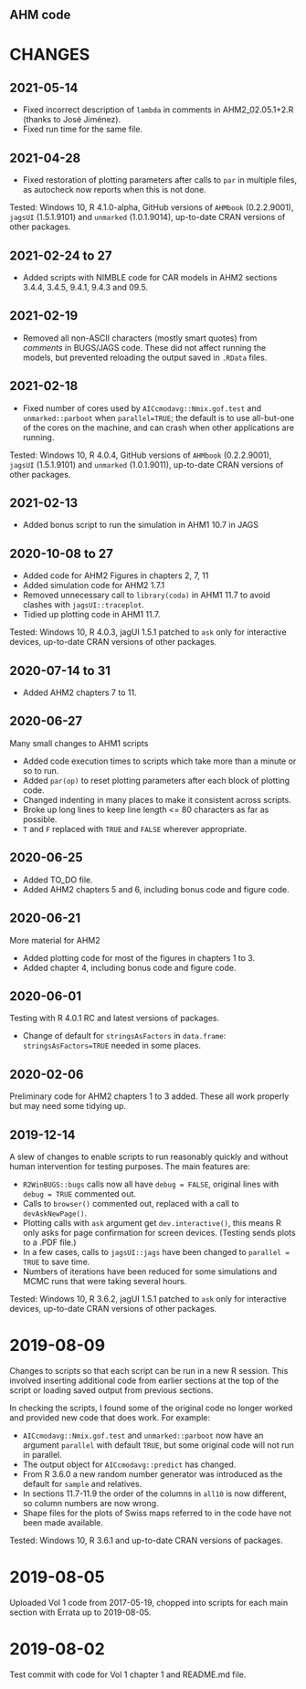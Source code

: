 ## AHM code

# CHANGES

## 2021-05-14

* Fixed incorrect description of `lambda` in comments in AHM2_02.05.1+2.R (thanks to José Jiménez).
* Fixed run time for the same file.

## 2021-04-28

* Fixed restoration of plotting parameters after calls to `par` in multiple files, as autocheck now reports when this is not done.

Tested: Windows 10, R 4.1.0-alpha, GitHub versions of `AHMbook` (0.2.2.9001), `jagsUI` (1.5.1.9101) and `unmarked` (1.0.1.9014), up-to-date CRAN versions of other packages.

## 2021-02-24 to 27

* Added scripts with NIMBLE code for CAR models in AHM2 sections 3.4.4, 3.4.5, 9.4.1, 9.4.3 and 09.5.

## 2021-02-19

* Removed all non-ASCII characters (mostly smart quotes) from _comments_ in BUGS/JAGS code. These did not affect running the models, but prevented reloading the output saved in `.RData` files.

## 2021-02-18

* Fixed number of cores used by `AICcmodavg::Nmix.gof.test` and `unmarked::parboot` when `parallel=TRUE`; the default is to use all-but-one of the cores on the machine, and can crash when other applications are running.

Tested: Windows 10, R 4.0.4, GitHub versions of `AHMbook` (0.2.2.9001), `jagsUI` (1.5.1.9101) and `unmarked` (1.0.1.9011), up-to-date CRAN versions of other packages.

## 2021-02-13

* Added bonus script to run the simulation in AHM1 10.7 in JAGS

## 2020-10-08 to 27

* Added code for AHM2 Figures in chapters 2, 7, 11
* Added simulation code for AHM2 1.7.1
* Removed unnecessary call to `library(coda)` in AHM1 11.7 to avoid clashes with `jagsUI::traceplot`.
* Tidied up plotting code in AHM1 11.7.

Tested: Windows 10, R 4.0.3, jagUI 1.5.1 patched to `ask` only for interactive devices, up-to-date CRAN versions of other packages.

## 2020-07-14 to 31

* Added AHM2 chapters 7 to 11.

## 2020-06-27

Many small changes to AHM1 scripts

* Added code execution times to scripts which take more than a minute or so to run.
* Added `par(op)` to reset plotting parameters after each block of plotting code.
* Changed indenting in many places to make it consistent across scripts.
* Broke up long lines to keep line length <= 80 characters as far as possible.
* `T` and `F` replaced with `TRUE` and `FALSE` wherever appropriate.

## 2020-06-25

* Added TO_DO file.
* Added AHM2 chapters 5 and 6, including bonus code and figure code.

## 2020-06-21

More material for AHM2

* Added plotting code for most of the figures in chapters 1 to 3.
* Added chapter 4, including bonus code and figure code.

## 2020-06-01

Testing with R 4.0.1 RC and latest versions of packages.

* Change of default for `stringsAsFactors` in `data.frame`: `stringsAsFactors=TRUE` needed in some places.

## 2020-02-06

Preliminary code for AHM2 chapters 1 to 3 added. These all work properly but may need some tidying up.

## 2019-12-14

A slew of changes to enable scripts to run reasonably quickly and without human intervention for testing purposes. The main features are:

* `R2WinBUGS::bugs` calls now all have `debug = FALSE`, original lines with `debug = TRUE` commented out.
* Calls to `browser()` commented out, replaced with a call to `devAskNewPage()`.
* Plotting calls with `ask` argument get `dev.interactive()`, this means R only asks for page confirmation for screen devices. (Testing sends plots to a .PDF file.)
* In a few cases, calls to `jagsUI::jags` have been changed to `parallel = TRUE` to save time.
* Numbers of iterations have been reduced for some simulations and MCMC runs that were taking several hours.

Tested: Windows 10, R 3.6.2, jagUI 1.5.1 patched to `ask` only for interactive devices, up-to-date CRAN versions of other packages.

# 2019-08-09

Changes to scripts so that each script can be run in a new R session. This involved inserting additional code from earlier sections at the top of the script or loading saved output from previous sections.

In checking the scripts, I found some of the original code no longer worked and provided new code that does work. For example:

* `AICcmodavg::Nmix.gof.test` and `unmarked::parboot` now have an argument `parallel` with default `TRUE`, but some original code will not run in parallel.
* The output object for `AICcmodavg::predict` has changed.
* From R 3.6.0 a new random number generator was introduced as the default for `sample` and relatives.
* In sections 11.7-11.9 the order of the columns in `all10` is now different, so column numbers are now wrong.
* Shape files for the plots of Swiss maps referred to in the code have not been made available.

Tested: Windows 10, R 3.6.1 and up-to-date CRAN versions of packages.

# 2019-08-05

Uploaded Vol 1 code from 2017-05-19, chopped into scripts for each main section with Errata up to 2019-08-05.

# 2019-08-02

Test commit with code for Vol 1 chapter 1 and README.md file.

